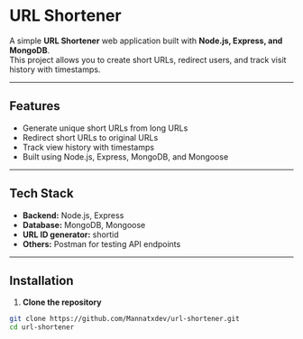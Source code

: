 
# URL Shortener

A simple **URL Shortener** web application built with **Node.js, Express, and MongoDB**.  
This project allows you to create short URLs, redirect users, and track visit history with timestamps.

---

## Features

- Generate unique short URLs from long URLs
- Redirect short URLs to original URLs
- Track view history with timestamps
- Built using Node.js, Express, MongoDB, and Mongoose

---

## Tech Stack

- **Backend:** Node.js, Express  
- **Database:** MongoDB, Mongoose  
- **URL ID generator:** shortid  
- **Others:** Postman for testing API endpoints  

---

## Installation

1. **Clone the repository**

```bash
git clone https://github.com/Mannatxdev/url-shortener.git
cd url-shortener
